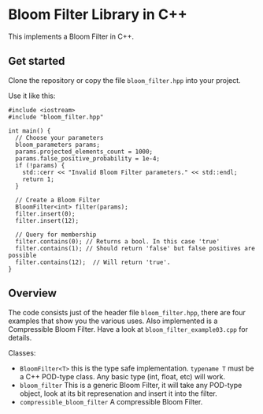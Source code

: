 # Bloom Filter Library in C++
This implements a Bloom Filter in C++.

## Get started
Clone the repository or copy the file `bloom_filter.hpp` into your project.

Use it like this:

    #include <iostream>
    #include "bloom_filter.hpp"
    
    int main() {
      // Choose your parameters
      bloom_parameters params;
      params.projected_elements_count = 1000;
      params.false_positive_probability = 1e-4;
      if (!params) {
        std::cerr << "Invalid Bloom Filter parameters." << std::endl;
        return 1;
      }
      
      // Create a Bloom Filter
      BloomFilter<int> filter(params);
      filter.insert(0);
      filter.insert(12);
      
      // Query for membership
      filter.contains(0); // Returns a bool. In this case 'true'
      filter.contains(1); // Should return 'false' but false positives are possible
      filter.contains(12);  // Will return 'true'.
    }

## Overview
The code consists just of the header file `bloom_filter.hpp`, there are four examples that show you the various uses.
Also implemented is a Compressible Bloom Filter. Have a look at `bloom_filter_example03.cpp` for details.

Classes: 
* `BloomFilter<T>` this is the type safe implementation. `typename T` must be a C++ POD-type class. 
Any basic type (int, float, etc) will work. 
* `bloom_filter` This is a generic Bloom Filter, it will take any POD-type object, look at its bit represenation and
insert it into the filter.
* `compressible_bloom_filter` A compressible Bloom Filter. 
